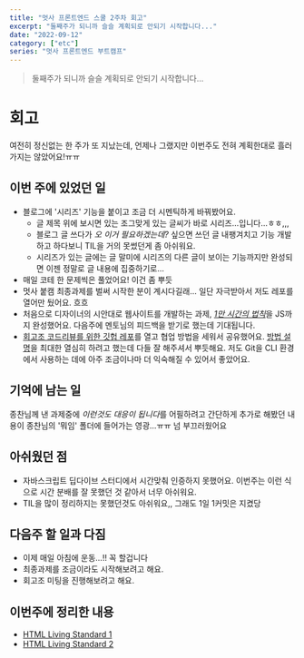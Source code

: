 ```yaml
---
title: "멋사 프론트엔드 스쿨 2주차 회고"
excerpt: "둘째주가 되니까 슬슬 계획되로 안되기 시작합니다..."
date: "2022-09-12"
category: ["etc"]
series: "멋사 프론트엔드 부트캠프"
---
```


> 둘째주가 되니까 슬슬 계획되로 안되기 시작합니다...

# 회고

여전히 정신없는 한 주가 또 지났는데, 언제나 그랬지만 이번주도 전혀 계획한대로 흘러가지는 않았어요!ㅠㅠ

## 이번 주에 있었던 일

- 블로그에 '시리즈' 기능을 붙이고 조금 더 시멘틱하게 바꿔봤어요.
  - 글 제목 위에 보시면 있는 조그맞게 있는 글씨가 바로 시리즈...입니다...ㅎㅎ,,,
  - 블로그 글 쓰다가 _오 이거 필요하겠는데?_ 싶으면 쓰던 글 내팽겨치고 기능 개발하고 하다보니 TIL을 거의 못썼던게 좀 아쉬워요.
  - 시리즈가 있는 글에는 글 말미에 시리즈의 다른 글이 보이는 기능까지만 완성되면 이젠 정말로 글 내용에 집중하기로...
- 매일 코테 한 문제씩은 풀었어요! 이건 좀 뿌듯
- 멋사 붙캠 최종과제를 벌써 시작한 분이 계시다길래... 일단 자극받아서 저도 레포를 열어만 뒀어요. 흐흐
- 처음으로 디자이너의 시안대로 웹사이트를 개발하는 과제, [_1만 시간의 법칙_](https://custardcream98.github.io/the-10000-hours-rule/)을 JS까지 완성했어요. 다음주에 멘토님의 피드백을 받기로 했는데 기대됩니다.
- [회고조 코드리뷰를 위한 깃헙 레포](https://github.com/LikeLion-Palette/FE-School-Challenges)를 열고 협업 방법을 세워서 공유했어요. [방법 설명](https://github.com/custardcream98/FE-School-Challenges/blob/main/CONTRIBUTING.md)을 최대한 열심히 하려고 했는데 다들 잘 해주셔서 뿌듯해요. 저도 Git을 CLI 환경에서 사용하는 데에 아주 조금이나마 더 익숙해질 수 있어서 좋았어요.

## 기억에 남는 일

종찬님께 낸 과제중에 *이런것도 대응이 됩니다*를 어필하려고 간단하게 추가로 해봤던 내용이 종찬님의 '뭐임' 폴더에 들어가는 영광...ㅠㅠ 넘 부끄러웠어요

## 아쉬웠던 점

- 자바스크립트 딥다이브 스터디에서 시간맞춰 인증하지 못했어요. 이번주는 이런 식으로 시간 분배를 잘 못했던 것 같아서 너무 아쉬워요.
- TIL을 많이 정리하지는 못했던것도 아쉬워요,, 그래도 1일 1커밋은 지켰당

## 다음주 할 일과 다짐

- 이제 매일 아침에 운동...!! 꼭 할겁니다
- 최종과제를 조금이라도 시작해보려고 해요.
- 회고조 미팅을 진행해보려고 해요.

## 이번주에 정리한 내용

- [HTML Living Standard 1](https://custardcream.vercel.app/posts/HTML%20Living%20Standard%201)
- [HTML Living Standard 2](https://custardcream.vercel.app/posts/HTML%20Living%20Standard%202)
